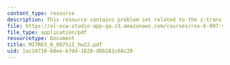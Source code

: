 ```yaml
---
content_type: resource
description: This resource contains problem set related to the z-transform.
file: https://ol-ocw-studio-app-qa.s3.amazonaws.com/courses/res-6-007-signals-and-systems-spring-2011/1ac28716b8eeb7d41628d8b281c68c20_MITRES_6_007S11_hw22.pdf
file_type: application/pdf
resourcetype: Document
title: MITRES_6_007S11_hw22.pdf
uid: 1ac28716-b8ee-b7d4-1628-d8b281c68c20
---
```

